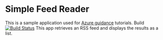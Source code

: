 # Simple Feed Reader

This is a sample application used for [Azure guidance](https://docs.microsoft.com/aspnet/core/azure/?view=aspnetcore-2.1) tutorials.
Build [![Build Status](https://shivang969.visualstudio.com/Test/_apis/build/status/Shivang111.DotNetSimpleFeedReader?branchName=master)](https://shivang969.visualstudio.com/Test/_build/latest?definitionId=1&branchName=master)
This app retrieves an RSS feed and displays the results as a list.

